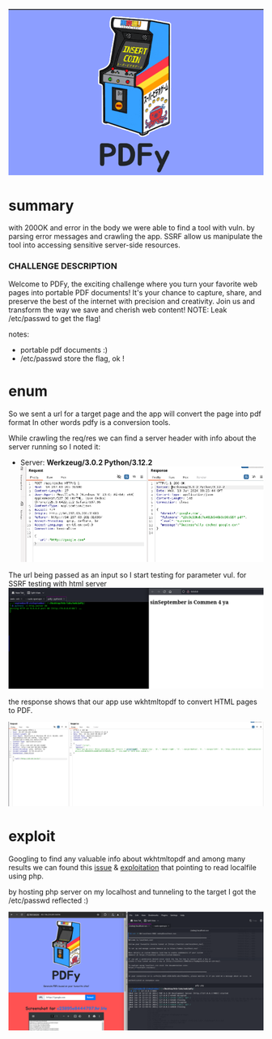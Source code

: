 
![](https://github.com/sinSeptember/CTF/blob/main/PDFy/assets/2024-06-19_13-01.png)

# summary 
with 200OK and error in the body we were able to find a tool with vuln.
by parsing error messages and crawling the app. 
SSRF allow us manipulate the tool into accessing sensitive server-side resources.
### CHALLENGE DESCRIPTION

Welcome to PDFy, the exciting challenge where you turn your favorite web pages into portable PDF documents! It's your chance to capture, share, and preserve the best of the internet with precision and creativity. Join us and transform the way we save and cherish web content! NOTE: Leak /etc/passwd to get the flag!

notes: 
- portable pdf documents :)
-  /etc/passwd store the flag, ok ! 

# enum 
So we sent a url for a target page and the app will convert the page  into pdf format
In other words pdfy is a conversion tools.

While crawling the req/res  we can find a server header with info about the server running so I noted it:
  - Server: **Werkzeug/3.0.2 Python/3.12.2**
![](https://github.com/sinSeptember/CTF/blob/main/PDFy/assets/1.png)

The url being passed as an input so I start testing for parameter vul. for SSRF
testing with html server 
![](https://github.com/sinSeptember/CTF/blob/main/PDFy/assets/2024-06-19_12-35.png)

the response shows that our app use wkhtmltopdf to convert HTML pages to PDF.

![](https://github.com/sinSeptember/CTF/blob/main/PDFy/assets/2024-06-19_12-39.png)

# exploit
 Googling to find any valuable info about wkhtmltopdf and among many results we can found this [issue](https://github.com/wkhtmltopdf/wkhtmltopdf/issues/3570)  & [exploitation](https://exploit-notes.hdks.org/exploit/web/security-risk/wkhtmltopdf-ssrf/) that pointing to read localfile using php. 

by hosting php server on my localhost and  tunneling to the target I got the /etc/passwd reflected :) 

![](https://github.com/sinSeptember/CTF/blob/main/PDFy/assets/2024-06-19_13-00.png)


